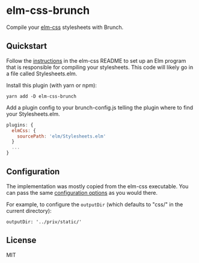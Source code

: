 # elm-css-brunch

Compile your [elm-css](https://github.com/rtfeldman/elm-css) stylesheets with Brunch.


## Quickstart

Follow the [instructions](https://github.com/rtfeldman/elm-css#approach-2-generating-css-files) in the elm-css README to set up an Elm program that is
responsible for compiling your stylesheets.  This code will likely go in a file
called Stylesheets.elm.

Install this plugin (with yarn or npm):

```
yarn add -D elm-css-brunch
```

Add a plugin config to your brunch-config.js telling the plugin where to find
your Stylesheets.elm.

```js
plugins: {
  elmCss: {
    sourcePath: 'elm/Stylesheets.elm'
  }
  ...
}
```


## Configuration

The implementation was mostly copied from the elm-css executable.  You can pass
the same [configuration options](https://github.com/rtfeldman/elm-css/blob/master/elm-css.js#L12-L16) as you would there.

For example, to configure the `outputDir` (which defaults to "css/" in the
current directory):

```
outputDir: '../priv/static/'
```


## License

MIT
